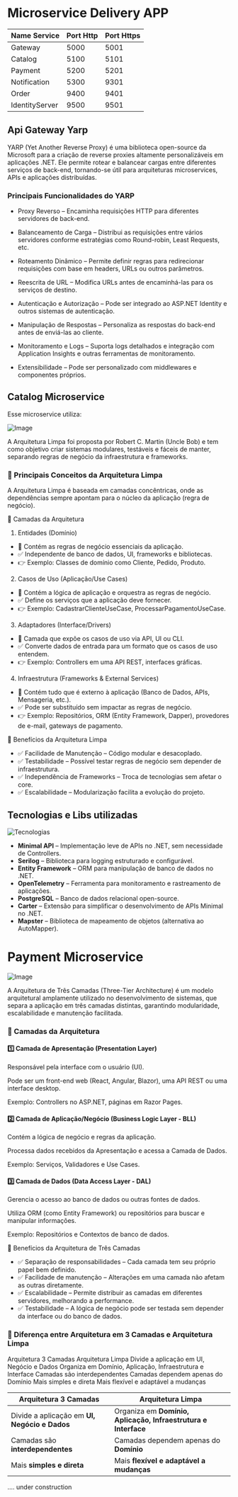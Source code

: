 # Microservice Delivery APP

| Name Service | Port Http | Port Https |
| ------------ | ---------| ----- |
| Gateway | 5000 | 5001
| Catalog | 5100 | 5101 |
| Payment | 5200|5201 |
| Notification | 5300 | 9301 |
| Order | 9400 | 9401 |
| IdentityServer | 9500| 9501 |


## Api Gateway Yarp
YARP (Yet Another Reverse Proxy) é uma biblioteca open-source da Microsoft para a criação de reverse proxies altamente personalizáveis em aplicações .NET. Ele permite rotear e balancear cargas entre diferentes serviços de back-end, tornando-se útil para arquiteturas microservices, APIs e aplicações distribuídas.

### Principais Funcionalidades do YARP

* Proxy Reverso – Encaminha requisições HTTP para diferentes servidores de back-end.

* Balanceamento de Carga – Distribui as requisições entre vários servidores conforme estratégias como Round-robin, Least Requests, etc.

* Roteamento Dinâmico – Permite definir regras para redirecionar requisições com base em headers, URLs ou outros parâmetros.

* Reescrita de URL – Modifica URLs antes de encaminhá-las para os serviços de destino.

* Autenticação e Autorização – Pode ser integrado ao ASP.NET Identity e outros sistemas de autenticação.

* Manipulação de Respostas – Personaliza as respostas do back-end antes de enviá-las ao cliente.

* Monitoramento e Logs – Suporta logs detalhados e integração com Application Insights e outras ferramentas de monitoramento.

* Extensibilidade – Pode ser personalizado com middlewares e componentes próprios.


## Catalog Microservice

Esse microservice utiliza:

![Image](img/clean.png)


A Arquitetura Limpa foi proposta por Robert C. Martin (Uncle Bob) e tem como objetivo criar sistemas modulares, testáveis e fáceis de manter, separando regras de negócio da infraestrutura e frameworks.

### 🎯 Principais Conceitos da Arquitetura Limpa
A Arquitetura Limpa é baseada em camadas concêntricas, onde as dependências sempre apontam para o núcleo da aplicação (regra de negócio).

🔄 Camadas da Arquitetura
1. Entidades (Domínio)
* 📌 Contém as regras de negócio essenciais da aplicação.
* ✅ Independente de banco de dados, UI, frameworks e bibliotecas.
* 👉 Exemplo: Classes de domínio como Cliente, Pedido, Produto.

2. Casos de Uso (Aplicação/Use Cases)
* 📌 Contém a lógica de aplicação e orquestra as regras de negócio.
* ✅ Define os serviços que a aplicação deve fornecer.
* 👉 Exemplo: CadastrarClienteUseCase, ProcessarPagamentoUseCase.

3. Adaptadores (Interface/Drivers)
* 📌 Camada que expõe os casos de uso via API, UI ou CLI.
* ✅ Converte dados de entrada para um formato que os casos de uso entendem.
* 👉 Exemplo: Controllers em uma API REST, interfaces gráficas.

4. Infraestrutura (Frameworks & External Services)
* 📌 Contém tudo que é externo à aplicação (Banco de Dados, APIs, Mensageria, etc.).
* ✅ Pode ser substituído sem impactar as regras de negócio.
* 👉 Exemplo: Repositórios, ORM (Entity Framework, Dapper), provedores de e-mail, gateways de pagamento.

📌 Benefícios da Arquitetura Limpa
* ✅ Facilidade de Manutenção – Código modular e desacoplado.
* ✅ Testabilidade – Possível testar regras de negócio sem depender de infraestrutura.
* ✅ Independência de Frameworks – Troca de tecnologias sem afetar o core.
* ✅ Escalabilidade – Modularização facilita a evolução do projeto.

## Tecnologias e Libs utilizadas  

![Tecnologias](img/tecnologias-api-catalog.png)

* **Minimal API** – Implementação leve de APIs no .NET, sem necessidade de Controllers.  
* **Serilog** – Biblioteca para logging estruturado e configurável.  
* **Entity Framework** – ORM para manipulação de banco de dados no .NET.  
* **OpenTelemetry** – Ferramenta para monitoramento e rastreamento de aplicações.  
* **PostgreSQL** – Banco de dados relacional open-source.  
* **Carter** – Extensão para simplificar o desenvolvimento de APIs Minimal no .NET.  
* **Mapster** – Biblioteca de mapeamento de objetos (alternativa ao AutoMapper).  


# Payment Microservice


![Image](img/three.png)

A Arquitetura de Três Camadas (Three-Tier Architecture) é um modelo arquitetural amplamente utilizado no desenvolvimento de sistemas, que separa a aplicação em três camadas distintas, garantindo modularidade, escalabilidade e manutenção facilitada.

### 📌 Camadas da Arquitetura
#### 1️⃣ Camada de Apresentação (Presentation Layer)

Responsável pela interface com o usuário (UI).

Pode ser um front-end web (React, Angular, Blazor), uma API REST ou uma interface desktop.

Exemplo: Controllers no ASP.NET, páginas em Razor Pages.

#### 2️⃣ Camada de Aplicação/Negócio (Business Logic Layer - BLL)

Contém a lógica de negócio e regras da aplicação.

Processa dados recebidos da Apresentação e acessa a Camada de Dados.

Exemplo: Serviços, Validadores e Use Cases.

#### 3️⃣ Camada de Dados (Data Access Layer - DAL)

Gerencia o acesso ao banco de dados ou outras fontes de dados.

Utiliza ORM (como Entity Framework) ou repositórios para buscar e manipular informações.

Exemplo: Repositórios e Contextos de banco de dados.

📌 Benefícios da Arquitetura de Três Camadas
* ✅ Separação de responsabilidades – Cada camada tem seu próprio papel bem definido.
* ✅ Facilidade de manutenção – Alterações em uma camada não afetam as outras diretamente.
* ✅ Escalabilidade – Permite distribuir as camadas em diferentes servidores, melhorando a performance.
* ✅ Testabilidade – A lógica de negócio pode ser testada sem depender da interface ou do banco de dados.


### 🔎 Diferença entre Arquitetura em 3 Camadas e Arquitetura Limpa

Arquitetura 3 Camadas	Arquitetura Limpa
Divide a aplicação em UI, Negócio e Dados	Organiza em Domínio, Aplicação, Infraestrutura e Interface
Camadas são interdependentes	Camadas dependem apenas do Domínio
Mais simples e direta	Mais flexível e adaptável a mudanças

| **Arquitetura 3 Camadas**      | **Arquitetura Limpa**                                 |
|--------------------------------|------------------------------------------------------|
| Divide a aplicação em **UI, Negócio e Dados** | Organiza em **Domínio, Aplicação, Infraestrutura e Interface** |
| Camadas são **interdependentes** | Camadas dependem apenas do **Domínio** |
| Mais **simples e direta** | Mais **flexível e adaptável a mudanças** |


.... under construction
